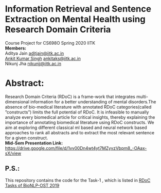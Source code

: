 # Information Retrieval and Sentence Extraction on Mental Health using Research Domain Criteria
Course Project for CS698O Spring 2020 IITK  <br/>
**Members:**<br/>
Aditya Jain aditjain@iitk.ac.in <br/>
[Ankit Kumar Singh](https://github.com/arkenSt0ne/) ankitaks@iitk.ac.in <br/>
Nikunj Jha  nikunjj@iitk.ac.in <br/>
# Abstract:
Research Domain Criteria (RDoC) is a frame-work  that  integrates  multi-dimensional  information  for  a  better  understanding  of  mental  disorders.The  absence  of  bio-medical literature   with   annotated   RDoC   categories(called  ”constructs”)  limits  the  full  potential of RDoC. It is infeasible to manually analyze every  biomedical  article  for  critical  insights, thereby  explaining  the  importance  of  annotating biomedical literature using RDoC constructs. We aim at exploring different classical ml based and neural network based approaches to rank all abstracts and to extract the most relevant sentence for a given construct.<br/>
**Mid-Sem Presentation Link:** https://drive.google.com/file/d/1vv00Dn4wt4yt7MZyvzVbpm8_-OAax-sX/view
## P.S.:
This repository contains the code for the Task-1 , which is listed in [RDoC Tasks of
BioNLP-OST 2019](https://www.aclweb.org/anthology/D19-5729.pdf)
